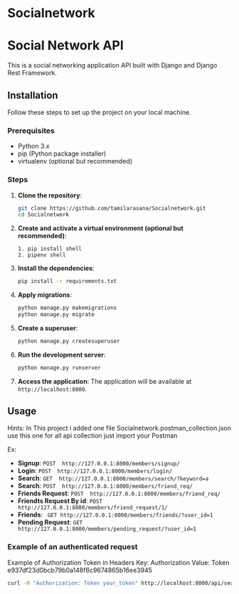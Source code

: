 # Socialnetwork
# Social Network API

This is a social networking application API built with Django and Django Rest Framework.

## Installation

Follow these steps to set up the project on your local machine.

### Prerequisites

- Python 3.x
- pip (Python package installer)
- virtualenv (optional but recommended)

### Steps

1. **Clone the repository**:

    ```sh
    git clone https://github.com/tamilarasana/Socialnetwork.git
    cd Socialnetwork
    ```

2. **Create and activate a virtual environment (optional but recommended)**:

    ```
    1. pip install shell
    2. pipenv shell   
    ```

3. **Install the dependencies**:

    ```sh
    pip install -r requirements.txt
    ```

4. **Apply migrations**:

    ```sh
    python manage.py makemigrations
    python manage.py migrate
    ```

5. **Create a superuser**:

    ```sh
    python manage.py createsuperuser
    ```

6. **Run the development server**:

    ```sh
    python manage.py runserver
    ```

7. **Access the application**:
    The application will be available at `http://localhost:8000`.

## Usage
 Hints: In This project i added one file Socialnetwork.postman_collection.json use this one for all api collection just import your Postman

Ex:
- **Signup**: `POST  http://127.0.0.1:8000/members/signup/`
- **Login**: `POST  http://127.0.0.1:8000/members/login/`
- **Search**: `GET  http://127.0.0.1:8000/members/search/?keyword=a`
- **Search**: `POST  http://127.0.0.1:8000/members/friend_req/`
- **Friends Request**: `POST  http://127.0.0.1:8000/members/friend_req/`
- **Friendts Request By id**: `POST http://127.0.0.1:8000/members/friend_request/1/`
- **Friends**: ` GET http://127.0.0.1:8000/members/friends/?user_id=1`
- **Pending Request**: `GET http://127.0.0.1:8000/members/pending_request/?user_id=1`

### Example of an authenticated request
 Example of Authorization Token in Headers
    Key: Authorization
    Value: Token e937df23d0bcb79b0a148f6c9674865b16ee3945

```sh
curl -H "Authorization: Token your_token" http://localhost:8000/api/search/?keyword=am

